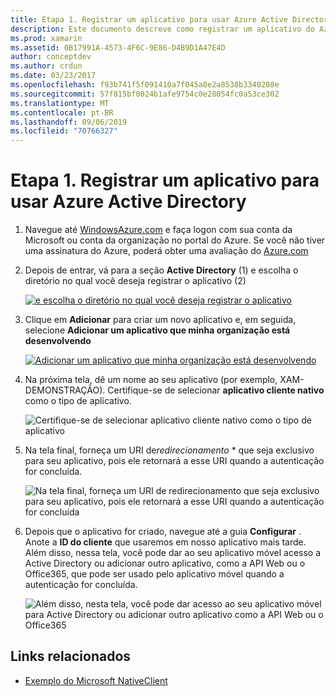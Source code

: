 ```yaml
---
title: Etapa 1. Registrar um aplicativo para usar Azure Active Directory
description: Este documento descreve como registrar um aplicativo do Azure com o Azure Active Directory para que ele possa ser acessado com segurança por clientes móveis.
ms.prod: xamarin
ms.assetid: 0B17991A-4573-4F6C-9E86-D4B9D1A47E4D
author: conceptdev
ms.author: crdun
ms.date: 03/23/2017
ms.openlocfilehash: f93b741f5f091410a7f045a8e2a8538b3340208e
ms.sourcegitcommit: 57f815bf0024b1afe9754c0e28054fc0a53ce302
ms.translationtype: MT
ms.contentlocale: pt-BR
ms.lasthandoff: 09/06/2019
ms.locfileid: "70766327"
---
```

# <a name="step-1-register-an-app-to-use-azure-active-directory"></a>Etapa 1. Registrar um aplicativo para usar Azure Active Directory

1. Navegue até [WindowsAzure.com](https://manage.windowsazure.com) e faça logon com sua conta da Microsoft ou conta da organização no portal do Azure. Se você não tiver uma assinatura do Azure, poderá obter uma avaliação do [Azure.com](https://www.azure.com)

2. Depois de entrar, vá para a seção **Active Directory** (1) e escolha o diretório no qual você deseja registrar o aplicativo (2)

   [![](register-images/01.-active-directory-in-azure-portal-sml.jpg "e escolha o diretório no qual você deseja registrar o aplicativo")](register-images/01.-active-directory-in-azure-portal.jpg#lightbox)

3. Clique em **Adicionar** para criar um novo aplicativo e, em seguida, selecione **Adicionar um aplicativo que minha organização está desenvolvendo**

   [![](register-images/02.-add-new-application-sml.jpg "Adicionar um aplicativo que minha organização está desenvolvendo")](register-images/02.-add-new-application.jpg#lightbox)

4. Na próxima tela, dê um nome ao seu aplicativo (por exemplo, XAM-DEMONSTRAÇÃO).
   Certifique-se de selecionar **aplicativo cliente nativo** como o tipo de aplicativo.

   ![](register-images/03.-app-name.jpg "Certifique-se de selecionar aplicativo cliente nativo como o tipo de aplicativo")

5. Na tela final, forneça um URI de*redirecionamento* * que seja exclusivo para seu aplicativo, pois ele retornará a esse URI quando a autenticação for concluída.

   ![](register-images/04.-app-redirect.jpg "Na tela final, forneça um URI de redirecionamento que seja exclusivo para seu aplicativo, pois ele retornará a esse URI quando a autenticação for concluída")

6. Depois que o aplicativo for criado, navegue até a guia **Configurar** . Anote a **ID do cliente** que usaremos em nosso aplicativo mais tarde. Além disso, nessa tela, você pode dar ao seu aplicativo móvel acesso a Active Directory ou adicionar outro aplicativo, como a API Web ou o Office365, que pode ser usado pelo aplicativo móvel quando a autenticação for concluída.

   ![](register-images/05.-configure.jpg "Além disso, nesta tela, você pode dar acesso ao seu aplicativo móvel para Active Directory ou adicionar outro aplicativo como a API Web ou o Office365")

## <a name="related-links"></a>Links relacionados

- [Exemplo do Microsoft NativeClient](https://github.com/AzureADSamples/NativeClient-MultiTarget-DotNet)
